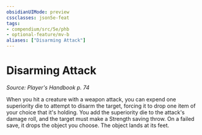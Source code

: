 ```yaml
---
obsidianUIMode: preview
cssclasses: json5e-feat
tags:
- compendium/src/5e/phb
- optional-feature/mv-b
aliases: ["Disarming Attack"]
---
```

# Disarming Attack
*Source: Player's Handbook p. 74*  

When you hit a creature with a weapon attack, you can expend one superiority die to attempt to disarm the target, forcing it to drop one item of your choice that it's holding. You add the superiority die to the attack's damage roll, and the target must make a Strength saving throw. On a failed save, it drops the object you choose. The object lands at its feet.